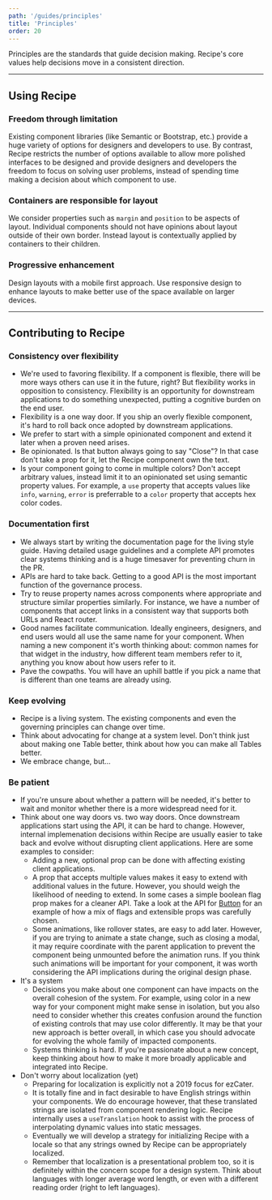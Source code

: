 ```yaml
---
path: '/guides/principles'
title: 'Principles'
order: 20
---
```


Principles are the standards that guide decision making. Recipe's core values help decisions move in a consistent direction.

---

## Using Recipe

### Freedom through limitation

Existing component libraries (like Semantic or Bootstrap, etc.) provide a huge variety of options for designers and developers to use. By contrast, Recipe restricts the number of options available to allow more polished interfaces to be designed and provide designers and developers the freedom to focus on solving user problems, instead of spending time making a decision about which component to use.

### Containers are responsible for layout

We consider properties such as `margin` and `position` to be aspects of layout. Individual components should not have opinions about layout outside of their own border. Instead layout is contextually applied by containers to their children.

### Progressive enhancement

Design layouts with a mobile first approach. Use responsive design to enhance layouts to make better use of the space available on larger devices.

---

## Contributing to Recipe

### Consistency over flexibility

- We're used to favoring flexibility. If a component is flexible, there will be more ways others can use it in the future, right? But flexibility works in opposition to consistency. Flexibility is an opportunity for downstream applications to do something unexpected, putting a cognitive burden on the end user.
- Flexibility is a one way door. If you ship an overly flexible component, it's hard to roll back once adopted by downstream applications.
- We prefer to start with a simple opinionated component and extend it later when a proven need arises.
- Be opinionated. Is that button always going to say "Close"? In that case don't take a prop for it, let the Recipe component own the text.
- Is your component going to come in multiple colors? Don't accept arbitrary values, instead limit it to an opinionated set using semantic property values. For example, a `use` property that accepts values like `info`, `warning`, `error` is preferrable to a `color` property that accepts hex color codes.

### Documentation first

- We always start by writing the documentation page for the living style guide. Having detailed usage guidelines and a complete API promotes clear systems thinking and is a huge timesaver for preventing churn in the PR.
- APIs are hard to take back. Getting to a good API is the most important function of the governance process.
- Try to reuse property names across components where appropriate and structure similar properties similarly. For instance, we have a number of components that accept links in a consistent way that supports both URLs and React router.
- Good names facilitate communication. Ideally engineers, designers, and end users would all use the same name for your component. When naming a new component it's worth thinking about: common names for that widget in the industry, how different team members refer to it, anything you know about how users refer to it.
- Pave the cowpaths. You will have an uphill battle if you pick a name that is different than one teams are already using.

### Keep evolving

- Recipe is a living system. The existing components and even the governing principles can change over time.
- Think about advocating for change at a system level. Don't think just about making one Table better, think about how you can make all Tables better.
- We embrace change, but...

### Be patient

- If you're unsure about whether a pattern will be needed, it's better to wait and monitor whether there is a more widespread need for it.
- Think about one way doors vs. two way doors. Once downstream applications start using the API, it can be hard to change. However, internal implemenation decisions within Recipe are usually easier to take back and evolve without disrupting client applications. Here are some examples to consider:
  - Adding a new, optional prop can be done with affecting existing client applications.
  - A prop that accepts multiple values makes it easy to extend with additional values in the future. However, you should weigh the likelihood of needing to extend. In some cases a simple boolean flag prop makes for a cleaner API. Take a look at the API for [Button](/components/ez-button) for an example of how a mix of flags and extensible props was carefully chosen.
  - Some animations, like rollover states, are easy to add later. However, if you are trying to animate a state change, such as closing a modal, it may require coordinate with the parent application to prevent the component being unmounted before the animation runs. If you think such animations will be important for your component, it was worth considering the API implications during the original design phase.
- It's a system
  - Decisions you make about one component can have impacts on the overall cohesion of the system. For example, using color in a new way for your component might make sense in isolation, but you also need to consider whether this creates confusion around the function of existing controls that may use color differently. It may be that your new approach is better overall, in which case you should advocate for evolving the whole family of impacted components.
  - Systems thinking is hard. If you're passionate about a new concept, keep thinking about how to make it more broadly applicable and integrated into Recipe.
- Don't worry about localization (yet)
  - Preparing for localization is explicitly not a 2019 focus for ezCater.
  - It is totally fine and in fact desirable to have English strings within your components. We do encourage however, that these translated strings are isolated from component rendering logic. Recipe internally uses a `useTranslation` hook to assist with the process of interpolating dynamic values into static messages.
  - Eventually we will develop a strategy for initializing Recipe with a locale so that any strings owned by Recipe can be appropriately localized.
  - Remember that localization is a presentational problem too, so it is definitely within the concern scope for a design system. Think about languages with longer average word length, or even with a different reading order (right to left languages).

